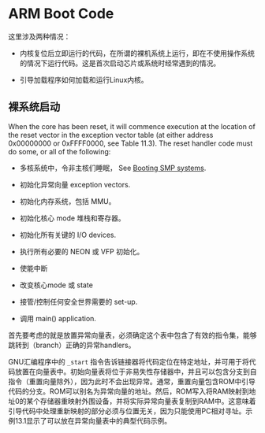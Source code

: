 # ARM Boot Code
这里涉及两种情况：
- 内核复位后立即运行的代码，在所谓的裸机系统上运行，即在不使用操作系统的情况下运行代码。这是首次启动芯片或系统时经常遇到的情况。

- 引导加载程序如何加载和运行Linux内核。

## 裸系统启动

When the core has been reset, it will commence execution at the location of the reset vector in the exception vector table (at either address 0x00000000 or 0xFFFF0000, see Table 11.3). The reset handler code must do some, or all of the following:

- 多核系统中，令非主核们睡眠， See [Booting SMP systems](https://developer.arm.com/documentation/den0013/d/Multi-core-processors/Booting-SMP-systems?lang=en).

- 初始化异常向量 exception vectors.

- 初始化内存系统，包括 MMU。

- 初始化核心 mode 堆栈和寄存器。

- 初始化所有关键的 I/O devices.

- 执行所有必要的 NEON 或 VFP 初始化。

- 使能中断

- 改变核心mode 或 state

- 接管/控制任何安全世界需要的 set-up.

- 调用 main() application.

首先要考虑的就是放置异常向量表，必须确定这个表中包含了有效的指令集，能够跳转到（branch）正确的异常handlers。


GNU汇编程序中的 `_start` 指令告诉链接器将代码定位在特定地址，并可用于将代码放置在向量表中。初始向量表将位于非易失性存储器中，并且可以包含分支到自指令（重置向量除外），因为此时不会出现异常。通常，重置向量包含ROM中引导代码的分支。ROM可以别名为异常向量的地址。然后，ROM写入将RAM映射到地址0的某个存储器重映射外围设备，并将实际异常向量表复制到RAM中。这意味着引导代码中处理重新映射的部分必须与位置无关，因为只能使用PC相对寻址。示例13.1显示了可以放在异常向量表中的典型代码示例。

